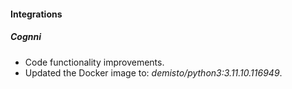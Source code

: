 #### Integrations

##### Cognni
- Code functionality improvements.
- Updated the Docker image to: *demisto/python3:3.11.10.116949*.